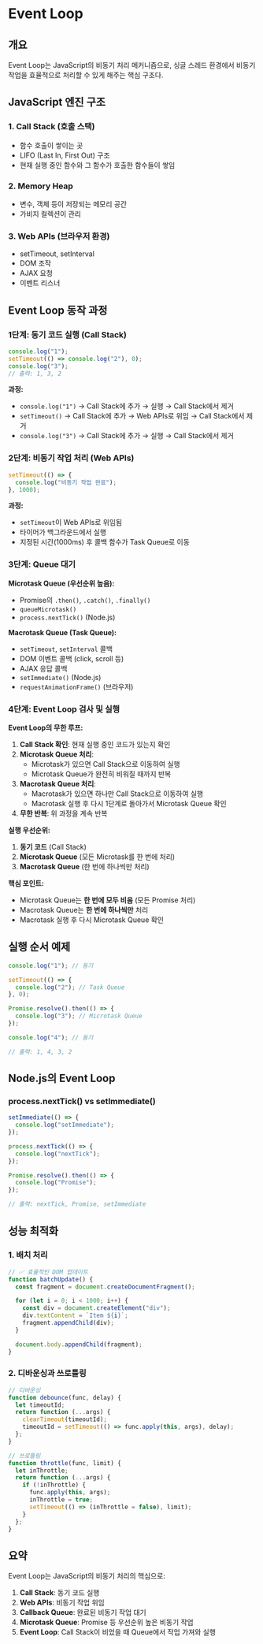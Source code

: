 # Event Loop

## 개요

Event Loop는 JavaScript의 비동기 처리 메커니즘으로, 싱글 스레드 환경에서 비동기 작업을 효율적으로 처리할 수 있게 해주는 핵심 구조다.

## JavaScript 엔진 구조

### 1. Call Stack (호출 스택)

- 함수 호출이 쌓이는 곳
- LIFO (Last In, First Out) 구조
- 현재 실행 중인 함수와 그 함수가 호출한 함수들이 쌓임

### 2. Memory Heap

- 변수, 객체 등이 저장되는 메모리 공간
- 가비지 컬렉션이 관리

### 3. Web APIs (브라우저 환경)

- setTimeout, setInterval
- DOM 조작
- AJAX 요청
- 이벤트 리스너

## Event Loop 동작 과정

### 1단계: 동기 코드 실행 (Call Stack)

```javascript
console.log("1");
setTimeout(() => console.log("2"), 0);
console.log("3");
// 출력: 1, 3, 2
```

**과정:**

- `console.log("1")` → Call Stack에 추가 → 실행 → Call Stack에서 제거
- `setTimeout()` → Call Stack에 추가 → Web APIs로 위임 → Call Stack에서 제거
- `console.log("3")` → Call Stack에 추가 → 실행 → Call Stack에서 제거

### 2단계: 비동기 작업 처리 (Web APIs)

```javascript
setTimeout(() => {
  console.log("비동기 작업 완료");
}, 1000);
```

**과정:**

- `setTimeout`이 Web APIs로 위임됨
- 타이머가 백그라운드에서 실행
- 지정된 시간(1000ms) 후 콜백 함수가 Task Queue로 이동

### 3단계: Queue 대기

**Microtask Queue (우선순위 높음):**

- Promise의 `.then()`, `.catch()`, `.finally()`
- `queueMicrotask()`
- `process.nextTick()` (Node.js)

**Macrotask Queue (Task Queue):**

- `setTimeout`, `setInterval` 콜백
- DOM 이벤트 콜백 (click, scroll 등)
- AJAX 응답 콜백
- `setImmediate()` (Node.js)
- `requestAnimationFrame()` (브라우저)

### 4단계: Event Loop 검사 및 실행

**Event Loop의 무한 루프:**

1. **Call Stack 확인**: 현재 실행 중인 코드가 있는지 확인
2. **Microtask Queue 처리**:
   - Microtask가 있으면 Call Stack으로 이동하여 실행
   - Microtask Queue가 완전히 비워질 때까지 반복
3. **Macrotask Queue 처리**:
   - Macrotask가 있으면 하나만 Call Stack으로 이동하여 실행
   - Macrotask 실행 후 다시 1단계로 돌아가서 Microtask Queue 확인
4. **무한 반복**: 위 과정을 계속 반복

**실행 우선순위:**

1. **동기 코드** (Call Stack)
2. **Microtask Queue** (모든 Microtask를 한 번에 처리)
3. **Macrotask Queue** (한 번에 하나씩만 처리)

**핵심 포인트:**

- Microtask Queue는 **한 번에 모두 비움** (모든 Promise 처리)
- Macrotask Queue는 **한 번에 하나씩만** 처리
- Macrotask 실행 후 다시 Microtask Queue 확인

## 실행 순서 예제

```javascript
console.log("1"); // 동기

setTimeout(() => {
  console.log("2"); // Task Queue
}, 0);

Promise.resolve().then(() => {
  console.log("3"); // Microtask Queue
});

console.log("4"); // 동기

// 출력: 1, 4, 3, 2
```

## Node.js의 Event Loop

### process.nextTick() vs setImmediate()

```javascript
setImmediate(() => {
  console.log("setImmediate");
});

process.nextTick(() => {
  console.log("nextTick");
});

Promise.resolve().then(() => {
  console.log("Promise");
});

// 출력: nextTick, Promise, setImmediate
```

## 성능 최적화

### 1. 배치 처리

```javascript
// ✅ 효율적인 DOM 업데이트
function batchUpdate() {
  const fragment = document.createDocumentFragment();

  for (let i = 0; i < 1000; i++) {
    const div = document.createElement("div");
    div.textContent = `Item ${i}`;
    fragment.appendChild(div);
  }

  document.body.appendChild(fragment);
}
```

### 2. 디바운싱과 쓰로틀링

```javascript
// 디바운싱
function debounce(func, delay) {
  let timeoutId;
  return function (...args) {
    clearTimeout(timeoutId);
    timeoutId = setTimeout(() => func.apply(this, args), delay);
  };
}

// 쓰로틀링
function throttle(func, limit) {
  let inThrottle;
  return function (...args) {
    if (!inThrottle) {
      func.apply(this, args);
      inThrottle = true;
      setTimeout(() => (inThrottle = false), limit);
    }
  };
}
```

## 요약

Event Loop는 JavaScript의 비동기 처리의 핵심으로:

1. **Call Stack**: 동기 코드 실행
2. **Web APIs**: 비동기 작업 위임
3. **Callback Queue**: 완료된 비동기 작업 대기
4. **Microtask Queue**: Promise 등 우선순위 높은 비동기 작업
5. **Event Loop**: Call Stack이 비었을 때 Queue에서 작업 가져와 실행
